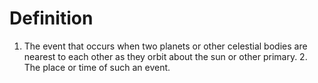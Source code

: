 # Definition

1.  The event that occurs when two planets or other celestial bodies are
    nearest to each other as they orbit about the sun or other
    primary. 2. The place or time of such an event.
